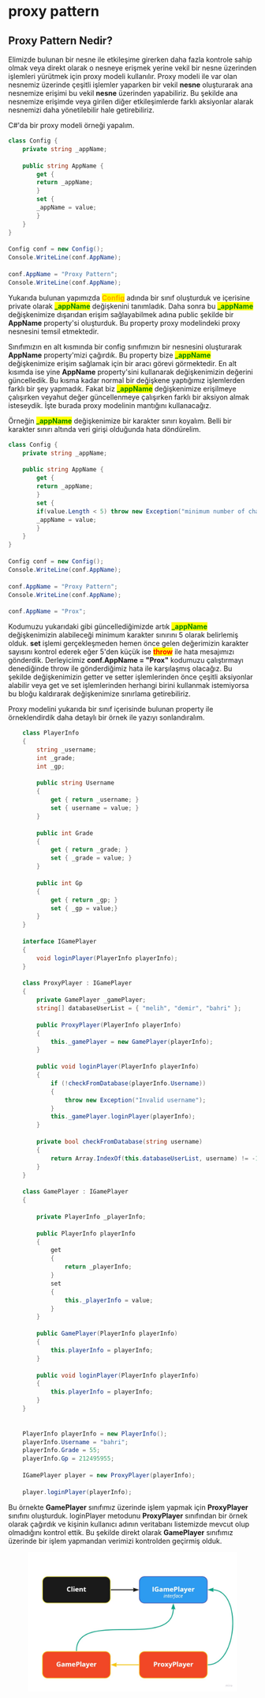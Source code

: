 # proxy pattern

## Proxy Pattern Nedir?

Elimizde bulunan bir nesne ile etkileşime girerken daha fazla kontrole sahip olmak veya direkt olarak o nesneye erişmek yerine vekil bir nesne üzerinden işlemleri yürütmek için proxy modeli kullanılır. Proxy modeli ile var olan nesnemiz üzerinde çeşitli işlemler yaparken bir vekil **nesne** oluşturarak ana nesnemize erişimi bu vekil **nesne** üzerinden yapabiliriz. Bu şekilde ana nesnemize erişimde veya girilen diğer etkileşimlerde farklı aksiyonlar alarak nesnemizi daha yönetilebilir hale getirebiliriz.&#x20;

C#'da bir proxy modeli örneği yapalım.

```csharp
class Config {
    private string _appName;
    
    public string AppName {
        get {
        return _appName;
        }
        set {
        _appName = value;
        }
    }
}

Config conf = new Config();
Console.WriteLine(conf.AppName);

conf.AppName = "Proxy Pattern";
Console.WriteLine(conf.AppName);
```

Yukarıda bulunan yapımızda <mark style="color:orange;">**Config**</mark> adında bir sınıf oluşturduk ve içerisine private olarak <mark style="color:green;">**\_appName**</mark> değişkenini tanımladık. Daha sonra bu <mark style="color:green;">**\_appName**</mark> değişkenimize dışarıdan erişim sağlayabilmek adına public şekilde bir **AppName** property'si oluşturduk. Bu property proxy modelindeki proxy nesnesini temsil etmektedir.&#x20;

Sınıfımızın en alt kısmında bir config sınıfımızın bir nesnesini oluşturarak **AppName** property'mizi çağırdık. Bu property bize <mark style="color:green;">**\_appName**</mark> değişkenimize erişim sağlamak için bir aracı görevi görmektedir. En alt kısımda ise yine **AppName** property'sini kullanarak değişkenimizin değerini güncelledik. Bu kısma kadar normal bir değişkene yaptığımız işlemlerden farklı bir şey yapmadık. Fakat biz <mark style="color:green;">**\_appName**</mark> değişkenimize erişilmeye çalışırken veyahut değer güncellenmeye çalışırken farklı bir aksiyon almak isteseydik. İşte burada proxy modelinin mantığını kullanacağız.

Örneğin <mark style="color:green;">**\_appName**</mark> değişkenimize bir karakter sınırı koyalım. Belli bir karakter sınırı altında veri girişi olduğunda hata döndürelim.&#x20;

```csharp
class Config {
    private string _appName;
    
    public string AppName {
        get {
        return _appName;
        }
        set {
        if(value.Length < 5) throw new Exception("minimum number of characters is 5");
        _appName = value;
        }
    }
}

Config conf = new Config();
Console.WriteLine(conf.AppName);

conf.AppName = "Proxy Pattern";
Console.WriteLine(conf.AppName);

conf.AppName = "Prox";
```

Kodumuzu yukarıdaki gibi güncellediğimizde artık <mark style="color:green;">**\_appName**</mark> değişkenimizin alabileceği minimum karakter sınırını 5 olarak belirlemiş olduk. **set** işlemi gerçekleşmeden hemen önce gelen değerimizin karakter sayısını kontrol ederek eğer 5'den küçük ise <mark style="color:red;">**throw**</mark> ile hata mesajımızı gönderdik. Derleyicimiz **conf.AppName = "Prox"** kodumuzu çalıştırmayı denediğinde throw ile gönderdiğimiz hata ile karşılaşmış olacağız. Bu şekilde değişkenimizin getter ve setter işlemlerinden önce çeşitli aksiyonlar alabilir veya get ve set işlemlerinden herhangi birini kullanmak istemiyorsa bu bloğu kaldırarak değişkenimize sınırlama getirebiliriz.

Proxy modelini yukarıda bir sınıf içerisinde bulunan property ile örneklendirdik daha detaylı bir örnek ile yazıyı sonlandıralım.&#x20;

```csharp
    class PlayerInfo
    {
        string _username;
        int _grade;
        int _gp;

        public string Username
        {
            get { return _username; }
            set { username = value; }
        }
        
        public int Grade
        {
            get { return _grade; }
            set { _grade = value; }
        }
        
        public int Gp
        {
            get { return _gp; }
            set { _gp = value;}
        }
    }
    
    interface IGamePlayer
    {
        void loginPlayer(PlayerInfo playerInfo);
    }
    
    class ProxyPlayer : IGamePlayer
    {
        private GamePlayer _gamePlayer;
        string[] databaseUserList = { "melih", "demir", "bahri" };
       
        public ProxyPlayer(PlayerInfo playerInfo)
        {
            this._gamePlayer = new GamePlayer(playerInfo);
        }

        public void loginPlayer(PlayerInfo playerInfo)
        {
            if (!checkFromDatabase(playerInfo.Username))
            {
                throw new Exception("Invalid username");
            }
            this._gamePlayer.loginPlayer(playerInfo);
        }

        private bool checkFromDatabase(string username)
        {
            return Array.IndexOf(this.databaseUserList, username) != -1;
        }
    }

    class GamePlayer : IGamePlayer
    {

        private PlayerInfo _playerInfo;
        
        public PlayerInfo playerInfo
        {
            get
            {
                return _playerInfo;
            }
            set
            {
                this._playerInfo = value;
            }
        }

        public GamePlayer(PlayerInfo playerInfo)
        {
            this.playerInfo = playerInfo;
        }

        public void loginPlayer(PlayerInfo playerInfo)
        {
            this.playerInfo = playerInfo;
        }
    }


    PlayerInfo playerInfo = new PlayerInfo();
    playerInfo.Username = "bahri";
    playerInfo.Grade = 55;
    playerInfo.Gp = 212495955;

    IGamePlayer player = new ProxyPlayer(playerInfo);

    player.loginPlayer(playerInfo);
```

Bu örnekte **GamePlayer** sınıfımız üzerinde işlem yapmak için **ProxyPlayer** sınıfını oluşturduk. loginPlayer metodunu **ProxyPlayer** sınıfından bir örnek olarak çağırdık ve kişinin kullanıcı adının veritabanı listemizde mevcut olup olmadığını kontrol ettik. Bu şekilde direkt olarak **GamePlayer** sınıfımız üzerinde bir işlem yapmandan verimizi kontrolden geçirmiş olduk.

<figure><img src="../.gitbook/assets/proxy-board.jpg" alt=""><figcaption></figcaption></figure>



